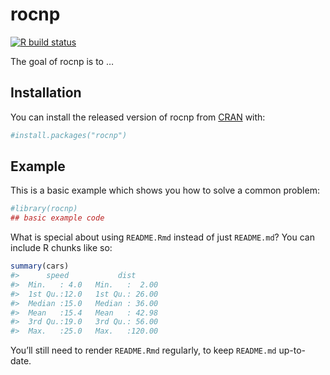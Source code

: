 
<!-- README.md is generated from README.Rmd. Please edit that file -->

# rocnp

<!-- badges: start -->

[![R build
status](https://github.com/dragosmg/rocnp/workflows/R-CMD-check/badge.svg)](https://github.com/dragosmg/rocnp/actions)
<!-- badges: end -->

The goal of rocnp is to …

## Installation

You can install the released version of rocnp from
[CRAN](https://CRAN.R-project.org) with:

``` r
#install.packages("rocnp")
```

## Example

This is a basic example which shows you how to solve a common problem:

``` r
#library(rocnp)
## basic example code
```

What is special about using `README.Rmd` instead of just `README.md`?
You can include R chunks like so:

``` r
summary(cars)
#>      speed           dist       
#>  Min.   : 4.0   Min.   :  2.00  
#>  1st Qu.:12.0   1st Qu.: 26.00  
#>  Median :15.0   Median : 36.00  
#>  Mean   :15.4   Mean   : 42.98  
#>  3rd Qu.:19.0   3rd Qu.: 56.00  
#>  Max.   :25.0   Max.   :120.00
```

You’ll still need to render `README.Rmd` regularly, to keep `README.md`
up-to-date.
